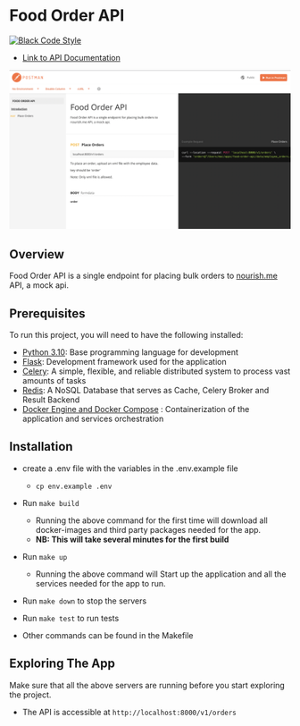 # Food Order API

[![Black Code Style](https://img.shields.io/badge/code%20style-black-000000.svg)](https://github.com/ambv/black)

- [Link to API Documentation](https://documenter.getpostman.com/view/15138887/2s935oKijy)

![Screenshot](doc.png?raw=true "API DOC")

## Overview

Food Order API is a single endpoint for placing bulk orders to [nourish.me](https://nourish.me) API, a mock api.

## Prerequisites

To run this project, you will need to have the following installed:

- [Python 3.10](https://python.org): Base programming language for development
- [Flask](https://flask.palletsprojects.com/en/2.0.x/): Development framework used for the application
- [Celery](https://github.com/celery/celery): A simple, flexible, and reliable distributed system to process vast amounts of tasks
- [Redis](https://github.com/redis/redis-py): A NoSQL Database that serves as Cache, Celery Broker and Result Backend
- [Docker Engine and Docker Compose](https://www.docker.com/) : Containerization of the application and services orchestration

## Installation

- create a .env file with the variables in the .env.example file
  - `cp env.example .env`

- Run `make build`

  - Running the above command for the first time will download all docker-images and third party packages needed for the app.
  - **NB: This will take several minutes for the first build**

- Run `make up`

  - Running the above command will Start up the application and all the services needed for the app to run.

- Run `make down` to stop the servers

- Run `make test` to run tests

- Other commands can be found in the Makefile

## Exploring The App

Make sure that all the above servers are running before you start exploring the project.

- The API is accessible at `http://localhost:8000/v1/orders`
